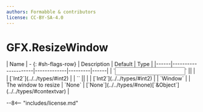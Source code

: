 ```yaml
---
authors: Formabble & contributors
license: CC-BY-SA-4.0
---
```



# GFX.ResizeWindow

<div class="sh-parameters" markdown="1">
| Name | - {: #sh-flags-row} | Description | Default | Type |
|------|---------------------|-------------|---------|------|
| `<input>` || | | [`Int2`](../../types/#int2) |
| `<output>` || | | [`Int2`](../../types/#int2) |
| `Window` |  | The window to resize | `None` | [`None`](../../types/#none)[`&Object`](../../types/#contextvar) |

</div>



--8<-- "includes/license.md"

